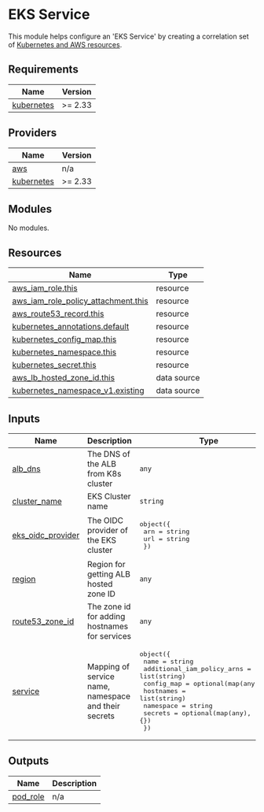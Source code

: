 # EKS Service
This module helps configure an 'EKS Service' by creating a correlation set of  [Kubernetes and AWS resources](#resources).

<!-- BEGIN_TF_DOCS -->
## Requirements

| Name | Version |
|------|---------|
| <a name="requirement_kubernetes"></a> [kubernetes](#requirement\_kubernetes) | >= 2.33 |

## Providers

| Name | Version |
|------|---------|
| <a name="provider_aws"></a> [aws](#provider\_aws) | n/a |
| <a name="provider_kubernetes"></a> [kubernetes](#provider\_kubernetes) | >= 2.33 |

## Modules

No modules.

## Resources

| Name | Type |
|------|------|
| [aws_iam_role.this](https://registry.terraform.io/providers/hashicorp/aws/latest/docs/resources/iam_role) | resource |
| [aws_iam_role_policy_attachment.this](https://registry.terraform.io/providers/hashicorp/aws/latest/docs/resources/iam_role_policy_attachment) | resource |
| [aws_route53_record.this](https://registry.terraform.io/providers/hashicorp/aws/latest/docs/resources/route53_record) | resource |
| [kubernetes_annotations.default](https://registry.terraform.io/providers/hashicorp/kubernetes/latest/docs/resources/annotations) | resource |
| [kubernetes_config_map.this](https://registry.terraform.io/providers/hashicorp/kubernetes/latest/docs/resources/config_map) | resource |
| [kubernetes_namespace.this](https://registry.terraform.io/providers/hashicorp/kubernetes/latest/docs/resources/namespace) | resource |
| [kubernetes_secret.this](https://registry.terraform.io/providers/hashicorp/kubernetes/latest/docs/resources/secret) | resource |
| [aws_lb_hosted_zone_id.this](https://registry.terraform.io/providers/hashicorp/aws/latest/docs/data-sources/lb_hosted_zone_id) | data source |
| [kubernetes_namespace_v1.existing](https://registry.terraform.io/providers/hashicorp/kubernetes/latest/docs/data-sources/namespace_v1) | data source |

## Inputs

| Name | Description | Type | Default | Required |
|------|-------------|------|---------|:--------:|
| <a name="input_alb_dns"></a> [alb\_dns](#input\_alb\_dns) | The DNS of the ALB from K8s cluster | `any` | n/a | yes |
| <a name="input_cluster_name"></a> [cluster\_name](#input\_cluster\_name) | EKS Cluster name | `string` | n/a | yes |
| <a name="input_eks_oidc_provider"></a> [eks\_oidc\_provider](#input\_eks\_oidc\_provider) | The OIDC provider of the EKS cluster | <pre>object({<br/>    arn = string<br/>    url = string<br/>  })</pre> | n/a | yes |
| <a name="input_region"></a> [region](#input\_region) | Region for getting ALB hosted zone ID | `any` | n/a | yes |
| <a name="input_route53_zone_id"></a> [route53\_zone\_id](#input\_route53\_zone\_id) | The zone id for adding hostnames for services | `any` | n/a | yes |
| <a name="input_service"></a> [service](#input\_service) | Mapping of service name, namespace and their secrets | <pre>object({<br/>    name                       = string<br/>    additional_iam_policy_arns = list(string)<br/>    config_map                 = optional(map(any), {})<br/>    hostnames                  = list(string)<br/>    namespace                  = string<br/>    secrets                    = optional(map(any), {})<br/>  })</pre> | n/a | yes |

## Outputs

| Name | Description |
|------|-------------|
| <a name="output_pod_role"></a> [pod\_role](#output\_pod\_role) | n/a |
<!-- END_TF_DOCS -->
